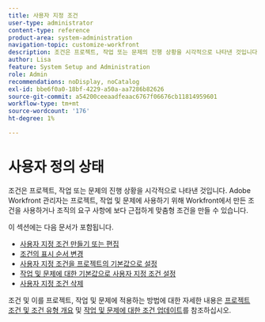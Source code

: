 ```yaml
---
title: 사용자 지정 조건
user-type: administrator
content-type: reference
product-area: system-administration
navigation-topic: customize-workfront
description: 조건은 프로젝트, 작업 또는 문제의 진행 상황을 시각적으로 나타낸 것입니다. Adobe Workfront 관리자는 프로젝트, 작업 및 문제에 사용하기 위해 Workfront에서 만든 조건을 사용하거나 조직의 요구 사항에 보다 근접하게 맞춤형 조건을 만들 수 있습니다.
author: Lisa
feature: System Setup and Administration
role: Admin
recommendations: noDisplay, noCatalog
exl-id: bbe6f0a0-18bf-4229-a50a-aa7286b82626
source-git-commit: a54200ceeaadfeaac6767f06676cb11814959601
workflow-type: tm+mt
source-wordcount: '176'
ht-degree: 1%

---
```


# 사용자 정의 상태

조건은 프로젝트, 작업 또는 문제의 진행 상황을 시각적으로 나타낸 것입니다. Adobe Workfront 관리자는 프로젝트, 작업 및 문제에 사용하기 위해 Workfront에서 만든 조건을 사용하거나 조직의 요구 사항에 보다 근접하게 맞춤형 조건을 만들 수 있습니다.

이 섹션에는 다음 문서가 포함됩니다.

* [사용자 지정 조건 만들기 또는 편집](../../../administration-and-setup/customize-workfront/create-manage-custom-conditions/create-edit-custom-conditions.md)
* [조건의 표시 순서 변경](../../../administration-and-setup/customize-workfront/create-manage-custom-conditions/change-display-order-of-conditions.md)
* [사용자 지정 조건을 프로젝트의 기본값으로 설정](../../../administration-and-setup/customize-workfront/create-manage-custom-conditions/set-custom-condition-default-projects.md)
* [작업 및 문제에 대한 기본값으로 사용자 지정 조건 설정](../../../administration-and-setup/customize-workfront/create-manage-custom-conditions/set-custom-condition-default-tasks-issues.md)
* [사용자 지정 조건 삭제](../../../administration-and-setup/customize-workfront/create-manage-custom-conditions/delete-custom-conditions.md)

조건 및 이를 프로젝트, 작업 및 문제에 적용하는 방법에 대한 자세한 내용은 [프로젝트 조건 및 조건 유형 개요](../../../manage-work/projects/manage-projects/project-condition-and-condition-type.md) 및 [작업 및 문제에 대한 조건 업데이트](../../../manage-work/projects/updating-work-in-a-project/update-condition-for-tasks-and-issues.md)를 참조하십시오.
